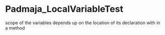 # Padmaja_LocalVariableTest
scope of the variables depends up on the location of its declaration with in a method

